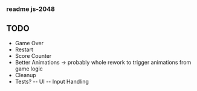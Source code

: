 ### readme js-2048

## TODO
- Game Over
- Restart
- Score Counter
- Better Animations -> probably whole rework to trigger animations from game logic
- Cleanup
- Tests?
-- UI
-- Input Handling